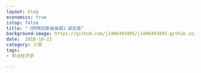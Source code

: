 ```yaml
---
layout: blog 
economics: true 
istop: false
title: "《阿特拉斯耸耸肩》读后感" 
background-image: https://github.com/j1406493495/j1406493495.github.io/blob/master/_posts/cover/WechatIMG42.jpeg?raw=true 
date:  2018-10-22
category: 三观
tags: 
- 学点经济学 

---
```


